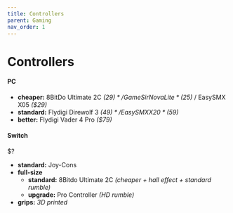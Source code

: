 ```yaml
---
title: Controllers
parent: Gaming
nav_order: 1
---
```

# Controllers

#### PC

- **cheaper:** 8BitDo Ultimate 2C *($29)* / GameSir Nova Lite *($25)* / EasySMX X05 *($29)*
- **standard:** Flydigi Direwolf 3 *($49)* / EasySMX X20 *($59)*
- **better:** Flydigi Vader 4 Pro *($79)*

#### Switch

$?

- **standard:** Joy-Cons
- **full-size** 
	- **standard:** 8Bitdo Ultimate 2C *(cheaper + hall effect + standard rumble)*
	- **upgrade:** Pro Controller *(HD rumble)*
- **grips:** *3D printed* 
